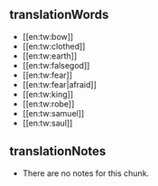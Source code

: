 ## translationWords

* [[en:tw:bow]]
* [[en:tw:clothed]]
* [[en:tw:earth]]
* [[en:tw:falsegod]]
* [[en:tw:fear]]
* [[en:tw:fear|afraid]]
* [[en:tw:king]]
* [[en:tw:robe]]
* [[en:tw:samuel]]
* [[en:tw:saul]]

## translationNotes

* There are no notes for this chunk.
